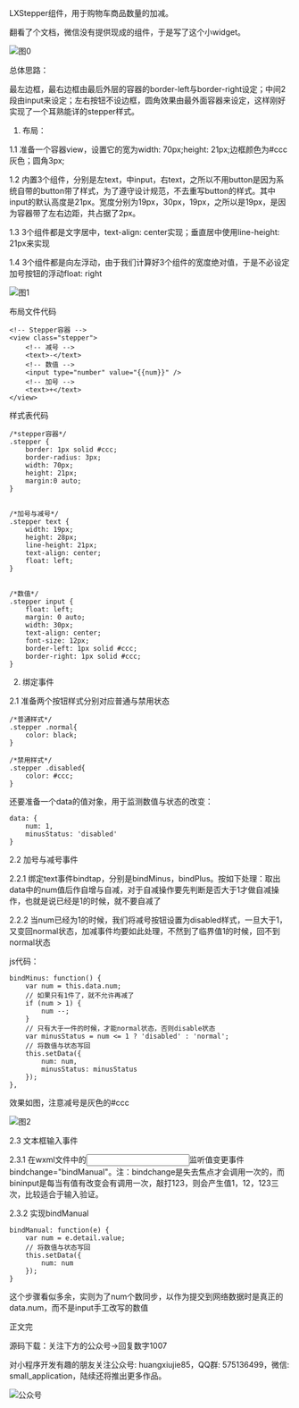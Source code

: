 LXStepper组件，用于购物车商品数量的加减。

翻看了个文档，微信没有提供现成的组件，于是写了这个小widget。

![图0](https://static.oschina.net/uploads/img/201610/10213214_MTmK.gif "效果图")

总体思路：

最左边框，最右边框由最后外层的容器的border-left与border-right设定；中间2段由input来设定；左右按钮不设边框，圆角效果由最外面容器来设定，这样刚好实现了一个耳熟能详的stepper样式。

1. 布局：

1.1 准备一个容器view，设置它的宽为width: 70px;height: 21px;边框颜色为#ccc灰色；圆角3px;

1.2 内置3个组件，分别是左text，中input，右text，之所以不用button是因为系统自带的button带了样式，为了遵守设计规范，不去重写button的样式。其中input的默认高度是21px。宽度分别为19px，30px，19px，之所以是19px，是因为容器带了左右边距，共占据了2px。

1.3 3个组件都是文字居中，text-align: center实现；垂直居中使用line-height: 21px来实现

1.4 3个组件都是向左浮动，由于我们计算好3个组件的宽度绝对值，于是不必设定加号按钮的浮动float: right

![图1](https://static.oschina.net/uploads/img/201610/10213317_FAph.png "初始")

布局文件代码

```
<!-- Stepper容器 -->
<view class="stepper">
	<!-- 减号 -->
	<text>-</text>
	<!-- 数值 -->
	<input type="number" value="{{num}}" />
	<!-- 加号 -->
	<text>+</text>
</view>
```

样式表代码

```
/*stepper容器*/
.stepper {
	border: 1px solid #ccc;
	border-radius: 3px;
	width: 70px;
	height: 21px;
	margin:0 auto;
}


/*加号与减号*/
.stepper text {
	width: 19px;
	height: 28px;
	line-height: 21px;
	text-align: center;
	float: left;
}


/*数值*/
.stepper input {
	float: left;
	margin: 0 auto;
	width: 30px;
	text-align: center;
	font-size: 12px;
	border-left: 1px solid #ccc;
	border-right: 1px solid #ccc;
}
```

2. 绑定事件

2.1 准备两个按钮样式分别对应普通与禁用状态

```
/*普通样式*/
.stepper .normal{
	color: black;
}

/*禁用样式*/
.stepper .disabled{
	color: #ccc;
}
```

还要准备一个data的值对象，用于监测数值与状态的改变：

```
data: {
	num: 1,
	minusStatus: 'disabled'
}
```

2.2 加号与减号事件

2.2.1 绑定text事件bindtap，分别是bindMinus，bindPlus。按如下处理：取出data中的num值后作自增与自减，对于自减操作要先判断是否大于1才做自减操作，也就是说已经是1的时候，就不要自减了

2.2.2 当num已经为1的时候，我们将减号按钮设置为disabled样式，一旦大于1，又变回normal状态，加减事件均要如此处理，不然到了临界值1的时候，回不到normal状态

js代码：

```
bindMinus: function() {
	var num = this.data.num;
	// 如果只有1件了，就不允许再减了
	if (num > 1) {
		num --;
	}
	// 只有大于一件的时候，才能normal状态，否则disable状态
	var minusStatus = num <= 1 ? 'disabled' : 'normal';
	// 将数值与状态写回
	this.setData({
		num: num,
		minusStatus: minusStatus
	});
},
```

效果如图，注意减号是灰色的#ccc

![图2](https://static.oschina.net/uploads/img/201610/10213354_fdYl.png "加入了禁用状态")

2.3 文本框输入事件

2.3.1 在wxml文件中的<input>监听值变更事件bindchange="bindManual"。注：bindchange是失去焦点才会调用一次的，而bininput是每当有值有改变会有调用一次，敲打123，则会产生值1，12，123三次，比较适合于输入验证。

2.3.2 实现bindManual

```
bindManual: function(e) {
	var num = e.detail.value;
	// 将数值与状态写回
	this.setData({
		num: num
	});
}
```

这个步骤看似多余，实则为了num个数同步，以作为提交到网络数据时是真正的data.num，而不是input手工改写的数值

正文完

源码下载：关注下方的公众号->回复数字1007

对小程序开发有趣的朋友关注公众号: huangxiujie85，QQ群: 575136499，微信: small_application，陆续还将推出更多作品。

![公众号](https://static.oschina.net/uploads/img/201610/07111145_qD6d.jpg "二维码")